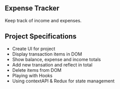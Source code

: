 ## Expense Tracker

Keep track of income and expenses. 

## Project Specifications

- Create UI for project
- Display transaction items in DOM
- Show balance, expense and income totals
- Add new transation and reflect in total
- Delete items from DOM
- Playing with Hooks
- Using contextAPI & Redux for state management 